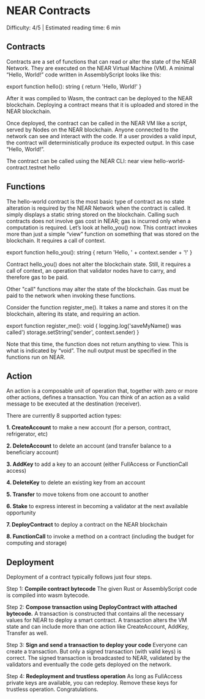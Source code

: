 # NEAR Contracts

<Difficulty> Difficulty: 4/5 | Estimated reading time: 6 min </Difficulty>

<Spacer />

## Contracts

Contracts are a set of functions that can read or alter the state of the NEAR Network. They are executed on the NEAR Virtual Machine (VM). A minimal “Hello, World!” code written in AssemblyScript looks like this:

<Highlight language="typescript">
export function hello(): string {
  return 'Hello, World!'
}
</Highlight>

After it was compiled to Wasm, the contract can be deployed to the NEAR blockchain. Deploying a contract means that it is uploaded and stored in the NEAR blockchain.

Once deployed, the contract can be called in the NEAR VM like a script, served by Nodes on the NEAR blockchain. Anyone connected to the network can see and interact with the code. If a user provides a valid input, the contract will deterministically produce its expected output. In this case “Hello, World!”.

The contract can be called using the NEAR CLI: <AnimatedCode>near view hello-world-contract.testnet hello</AnimatedCode>

## Functions

The hello-world contract is the most basic type of contract as no state alteration is required by the NEAR Network when the contract is called. It simply displays a static string stored on the blockchain. Calling such contracts does not involve gas cost in NEAR; gas is incurred only when a computation is required.
Let’s look at hello_you() now. This contract invokes more than just a simple “view” function on something that was stored on the blockchain. It requires a call of context.

<Highlight language="typescript">
export function hello_you(): string {
  return 'Hello, ' + context.sender + '!'
}
</Highlight>

Contract hello_you() does not alter the blockchain state. Still, it requires a call of context, an operation that validator nodes have to carry, and therefore gas to be paid.

Other "call" functions may alter the state of the blockchain. Gas must be paid to the network when invoking these functions.

Consider the function register_me(). It takes a name and stores it on the blockchain, altering its state, and requiring an action.

<Highlight language="typescript">
export function register_me(): void {
  logging.log('saveMyName() was called')
  storage.setString('sender', context.sender)
}
</Highlight>

Note that this time, the function does not return anything to view. This is what is indicated by “void”. The null output must be specified in the functions run on NEAR.

## Action

An action is a composable unit of operation that, together with zero or more other actions, defines a transaction. You can think of an action as a valid message to be executed at the destination (receiver).

There are currently 8 supported action types:

**1. CreateAccount** to make a new account (for a person, contract, refrigerator, etc)

**2. DeleteAccount** to delete an account (and transfer balance to a beneficiary account)

**3. AddKey** to add a key to an account (either FullAccess or FunctionCall access)

**4. DeleteKey** to delete an existing key from an account

**5. Transfer** to move tokens from one account to another

**6. Stake** to express interest in becoming a validator at the next available opportunity

**7. DeployContract** to deploy a contract on the NEAR blockchain

**8. FunctionCall** to invoke a method on a contract (including the budget for computing and storage)

## Deployment

Deployment of a contract typically follows just four steps.

Step 1: **Compile contract bytecode**
The given Rust or AssemblyScript code is compiled into wasm bytecode.

Step 2: **Compose transaction using DeployContract with attached bytecode.**
A transaction is constructed that contains all the necessary values for NEAR to deploy a smart contract. A transaction alters the VM state and can include more than one action like CreateAccount, AddKey, Transfer as well.

Step 3: **Sign and send a transaction to deploy your code**
Everyone can create a transaction. But only a signed transaction (with valid keys) is correct. The signed transaction is broadcasted to NEAR, validated by the validators and eventually the code gets deployed on the network.

Step 4: **Redeployment and trustless operation**
As long as FullAccess private keys are available, you can redeploy. Remove these keys for trustless operation. Congratulations.
